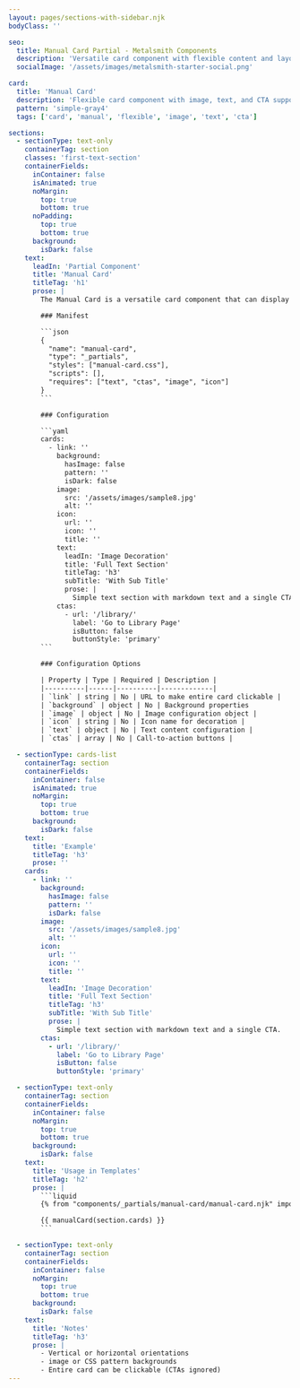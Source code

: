 ```yaml
---
layout: pages/sections-with-sidebar.njk
bodyClass: ''

seo:
  title: Manual Card Partial - Metalsmith Components
  description: 'Versatile card component with flexible content and layout options'
  socialImage: '/assets/images/metalsmith-starter-social.png'

card:
  title: 'Manual Card'
  description: 'Flexible card component with image, text, and CTA support'
  pattern: 'simple-gray4'
  tags: ['card', 'manual', 'flexible', 'image', 'text', 'cta']

sections:
  - sectionType: text-only
    containerTag: section
    classes: 'first-text-section'
    containerFields:
      inContainer: false
      isAnimated: true
      noMargin:
        top: true
        bottom: true
      noPadding:
        top: true
        bottom: true
      background:
        isDark: false
    text:
      leadIn: 'Partial Component'
      title: 'Manual Card'
      titleTag: 'h1'
      prose: |
        The Manual Card is a versatile card component that can display content with optional images, text, and CTAs. Unlike collection cards, this can be used standalone or as a non-linked card. It supports both horizontal and vertical layouts with flexible background options.

        ### Manifest

        ```json
        {
          "name": "manual-card",
          "type": "_partials",
          "styles": ["manual-card.css"],
          "scripts": [],
          "requires": ["text", "ctas", "image", "icon"]
        }
        ```

        ### Configuration

        ```yaml
        cards:
          - link: ''
            background:
              hasImage: false
              pattern: ''
              isDark: false
            image:
              src: '/assets/images/sample8.jpg'
              alt: ''
            icon:
              url: ''
              icon: ''
              title: ''
            text:
              leadIn: 'Image Decoration'
              title: 'Full Text Section'
              titleTag: 'h3'
              subTitle: 'With Sub Title'
              prose: |
                Simple text section with markdown text and a single CTA.
            ctas:
              - url: '/library/'
                label: 'Go to Library Page'
                isButton: false
                buttonStyle: 'primary'
        ```

        ### Configuration Options

        | Property | Type | Required | Description |
        |----------|------|----------|-------------|
        | `link` | string | No | URL to make entire card clickable |
        | `background` | object | No | Background properties
        | `image` | object | No | Image configuration object |
        | `icon` | string | No | Icon name for decoration |
        | `text` | object | No | Text content configuration |
        | `ctas` | array | No | Call-to-action buttons |

  - sectionType: cards-list
    containerTag: section
    containerFields:
      inContainer: false
      isAnimated: true
      noMargin:
        top: true
        bottom: true
      background:
        isDark: false
    text:
      title: 'Example'
      titleTag: 'h3'
      prose: ''
    cards:
      - link: ''
        background:
          hasImage: false
          pattern: ''
          isDark: false
        image:
          src: '/assets/images/sample8.jpg'
          alt: ''
        icon:
          url: ''
          icon: ''
          title: ''
        text:
          leadIn: 'Image Decoration'
          title: 'Full Text Section'
          titleTag: 'h3'
          subTitle: 'With Sub Title'
          prose: |
            Simple text section with markdown text and a single CTA.
        ctas:
          - url: '/library/'
            label: 'Go to Library Page'
            isButton: false
            buttonStyle: 'primary'

  - sectionType: text-only
    containerTag: section
    containerFields:
      inContainer: false
      noMargin:
        top: true
        bottom: true
      background:
        isDark: false
    text:
      title: 'Usage in Templates'
      titleTag: 'h2'
      prose: |
        ```liquid
        {% from "components/_partials/manual-card/manual-card.njk" import manualCard %}

        {{ manualCard(section.cards) }}
        ```

  - sectionType: text-only
    containerTag: section
    containerFields:
      inContainer: false
      noMargin:
        top: true
        bottom: true
      background:
        isDark: false
    text:
      title: 'Notes'
      titleTag: 'h3'
      prose: |
        - Vertical or horizontal orientations
        - image or CSS pattern backgrounds
        - Entire card can be clickable (CTAs ignored)
---
```

